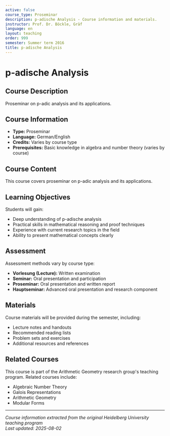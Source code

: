 ```yaml
---
active: false
course_type: Proseminar
description: p-adische Analysis - Course information and materials.
instructor: Prof. Dr. Böckle, Gräf
language: en
layout: teaching
order: 999
semester: Summer term 2016
title: p-adische Analysis
---
```


# p-adische Analysis

## Course Description 

Proseminar on p-adic analysis and its applications.

## Course Information 

- **Type:** Proseminar
- **Language:** German/English
- **Credits:** Varies by course type
- **Prerequisites:** Basic knowledge in algebra and number theory (varies by course)

## Course Content 

This course covers proseminar on p-adic analysis and its applications.

## Learning Objectives 

Students will gain:
- Deep understanding of p-adische analysis
- Practical skills in mathematical reasoning and proof techniques
- Experience with current research topics in the field
- Ability to present mathematical concepts clearly

## Assessment 

Assessment methods vary by course type:
- **Vorlesung (Lecture):** Written examination
- **Seminar:** Oral presentation and participation
- **Proseminar:** Oral presentation and written report
- **Hauptseminar:** Advanced oral presentation and research component

## Materials 

Course materials will be provided during the semester, including:
- Lecture notes and handouts
- Recommended reading lists
- Problem sets and exercises
- Additional resources and references

## Related Courses 

This course is part of the Arithmetic Geometry research group's teaching program. Related courses include:
- Algebraic Number Theory
- Galois Representations
- Arithmetic Geometry
- Modular Forms

---

*Course information extracted from the original Heidelberg University teaching program*  
*Last updated: 2025-08-02*